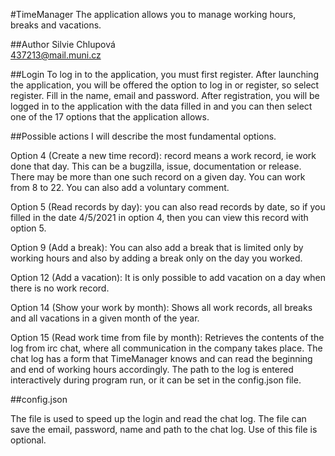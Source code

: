#TimeManager
The application allows you to manage working hours, breaks and vacations.

##Author
Silvie Chlupová\
437213@mail.muni.cz

##Login
To log in to the application, you must first register.
After launching the application, you will be offered the option to log in or register, so select register.
Fill in the name, email and password.
After registration, you will be logged in to the application with the data filled in and you can then select
one of the 17 options that the application allows.

##Possible actions
I will describe the most fundamental options.

Option 4 (Create a new time record): record means a work record, ie work done that day.
This can be a bugzilla, issue, documentation or release.
There may be more than one such record on a given day. You can work from 8 to 22.
You can also add a voluntary comment.

Option 5 (Read records by day): you can also read records by date, so if you filled in the date 4/5/2021 in option 4,
then you can view this record with option 5.

Option 9 (Add a break): You can also add a break that is limited only by working hours and also by adding a break only on the day you worked.

Option 12 (Add a vacation): It is only possible to add vacation on a day when there is no work record.

Option 14 (Show your work by month): Shows all work records, all breaks and all vacations in a given month of the year.

Option 15 (Read work time from file by month): Retrieves the contents of the log from irc chat, where all communication in the company takes place.
The chat log has a form that TimeManager knows and can read the beginning and end of working hours accordingly.
The path to the log is entered interactively during program run, or it can be set in the config.json file.

##config.json

The file is used to speed up the login and read the chat log. The file can save the email, password, name and path to the chat log.
Use of this file is optional.